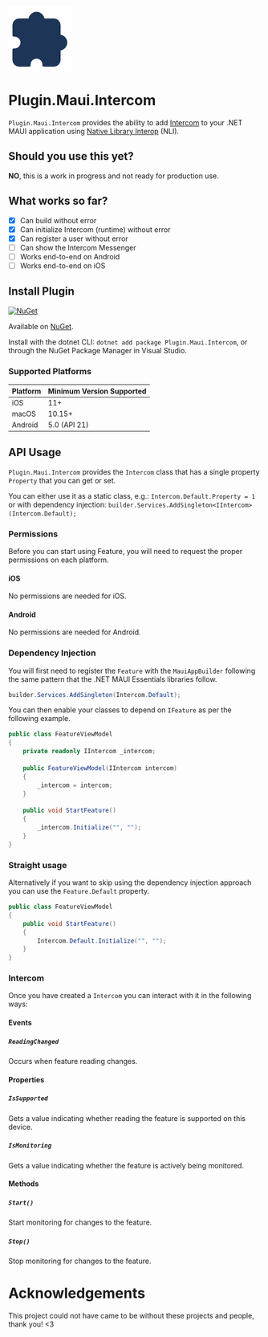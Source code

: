 ![](nuget.png)
# Plugin.Maui.Intercom

`Plugin.Maui.Intercom` provides the ability to add [Intercom](https://www.intercom.com/) to your .NET MAUI application using [Native Library Interop](https://github.com/CommunityToolkit/Maui.NativeLibraryInterop) (NLI).

## Should you use this yet?

**NO**, this is a work in progress and not ready for production use.

## What works so far?

- [x] Can build without error
- [x] Can initialize Intercom (runtime) without error
- [x] Can register a user without error 
- [ ] Can show the Intercom Messenger
- [ ] Works end-to-end on Android
- [ ] Works end-to-end on iOS

## Install Plugin

[![NuGet](https://img.shields.io/nuget/v/Plugin.Maui.Intercom.svg?label=NuGet)](https://www.nuget.org/packages/Plugin.Maui.Intercom/)

Available on [NuGet](http://www.nuget.org/packages/Plugin.Maui.Intercom).

Install with the dotnet CLI: `dotnet add package Plugin.Maui.Intercom`, or through the NuGet Package Manager in Visual Studio.

### Supported Platforms

| Platform | Minimum Version Supported |
|----------|---------------------------|
| iOS      | 11+                       |
| macOS    | 10.15+                    |
| Android  | 5.0 (API 21)              |

## API Usage

`Plugin.Maui.Intercom` provides the `Intercom` class that has a single property `Property` that you can get or set.

You can either use it as a static class, e.g.: `Intercom.Default.Property = 1` or with dependency injection: `builder.Services.AddSingleton<IIntercom>(Intercom.Default);`

### Permissions

Before you can start using Feature, you will need to request the proper permissions on each platform.

#### iOS

No permissions are needed for iOS.

#### Android

No permissions are needed for Android.

### Dependency Injection

You will first need to register the `Feature` with the `MauiAppBuilder` following the same pattern that the .NET MAUI Essentials libraries follow.

```csharp
builder.Services.AddSingleton(Intercom.Default);
```

You can then enable your classes to depend on `IFeature` as per the following example.

```csharp
public class FeatureViewModel
{
    private readonly IIntercom _intercom;

    public FeatureViewModel(IIntercom intercom)
    {
        _intercom = intercom;
    }

    public void StartFeature()
    {
        _intercom.Initialize("", "");
    }
}
```

### Straight usage

Alternatively if you want to skip using the dependency injection approach you can use the `Feature.Default` property.

```csharp
public class FeatureViewModel
{
    public void StartFeature()
    {
        Intercom.Default.Initialize("", "");
    }
}
```

### Intercom

Once you have created a `Intercom` you can interact with it in the following ways:

#### Events

##### `ReadingChanged`

Occurs when feature reading changes.

#### Properties

##### `IsSupported`

Gets a value indicating whether reading the feature is supported on this device.

##### `IsMonitoring`

Gets a value indicating whether the feature is actively being monitored.

#### Methods

##### `Start()`

Start monitoring for changes to the feature.

##### `Stop()`

Stop monitoring for changes to the feature.

# Acknowledgements

This project could not have came to be without these projects and people, thank you! <3
